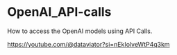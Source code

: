 # OpenAI_API-calls
How to access the OpenAI models using API Calls.

https://youtube.com/@dataviator?si=nEkIolveWtP4q3km
